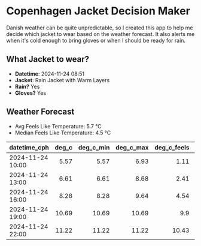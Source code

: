 
# Copenhagen Jacket Decision Maker

Danish weather can be quite unpredictable, so I created this app to help me decide which jacket to wear based on the weather forecast. 
It also alerts me when it's cold enough to bring gloves or when I should be ready for rain.

## What Jacket to wear?

- **Datetime**: 2024-11-24 08:51
- **Jacket**: Rain Jacket with Warm Layers
- **Rain?** Yes
- **Gloves?** Yes

## Weather Forecast
- Avg Feels Like Temperature: 5.7 °C
- Median Feels Like Temperature: 4.5 °C

| datetime_cph     |   deg_c |   deg_c_min |   deg_c_max |   deg_c_feels | weather   | wind   | rain   |
|:-----------------|--------:|------------:|------------:|--------------:|:----------|:-------|:-------|
| 2024-11-24 10:00 |    5.57 |        5.57 |        6.93 |          1.11 | Rain      | High   | Medium |
| 2024-11-24 13:00 |    6.61 |        6.61 |        8.68 |          2.41 | Rain      | High   | Medium |
| 2024-11-24 16:00 |    8.28 |        8.28 |        9.64 |          4.54 | Clouds    | High   | None   |
| 2024-11-24 19:00 |   10.69 |       10.69 |       10.69 |          9.9  | Clouds    | High   | None   |
| 2024-11-24 22:00 |   11.22 |       11.22 |       11.22 |         10.43 | Clouds    | High   | None   |
        